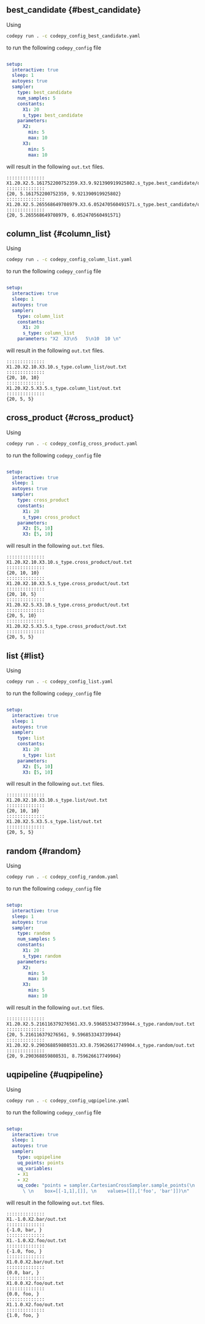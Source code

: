 
## best_candidate {#best_candidate}

Using 

```bash
codepy run . -c codepy_config_best_candidate.yaml
```

to run the following `codepy_config` file

```yaml

setup:
  interactive: true
  sleep: 1
  autoyes: true
  sampler:
    type: best_candidate
    num_samples: 5
    constants:
      X1: 20
      s_type: best_candidate
    parameters:
      X2:
        min: 5
        max: 10
      X3:
        min: 5
        max: 10


```

will result in the following `out.txt` files.

```
::::::::::::::
X1.20.X2.5.161752200752359.X3.9.921390919925802.s_type.best_candidate/out.txt
::::::::::::::
{20, 5.161752200752359, 9.921390919925802}
::::::::::::::
X1.20.X2.5.265568649708979.X3.6.052470560491571.s_type.best_candidate/out.txt
::::::::::::::
{20, 5.265568649708979, 6.052470560491571}

```


## column_list {#column_list}

Using 

```bash
codepy run . -c codepy_config_column_list.yaml
```

to run the following `codepy_config` file

```yaml

setup:
  interactive: true
  sleep: 1
  autoyes: true
  sampler:
    type: column_list
    constants:
      X1: 20
      s_type: column_list
    parameters: "X2  X3\n5   5\n10  10 \n"

```

will result in the following `out.txt` files.

```
::::::::::::::
X1.20.X2.10.X3.10.s_type.column_list/out.txt
::::::::::::::
{20, 10, 10}
::::::::::::::
X1.20.X2.5.X3.5.s_type.column_list/out.txt
::::::::::::::
{20, 5, 5}

```


## cross_product {#cross_product}

Using 

```bash
codepy run . -c codepy_config_cross_product.yaml
```

to run the following `codepy_config` file

```yaml

setup:
  interactive: true
  sleep: 1
  autoyes: true
  sampler:
    type: cross_product
    constants:
      X1: 20
      s_type: cross_product
    parameters:
      X2: [5, 10]
      X3: [5, 10]

```

will result in the following `out.txt` files.

```
::::::::::::::
X1.20.X2.10.X3.10.s_type.cross_product/out.txt
::::::::::::::
{20, 10, 10}
::::::::::::::
X1.20.X2.10.X3.5.s_type.cross_product/out.txt
::::::::::::::
{20, 10, 5}
::::::::::::::
X1.20.X2.5.X3.10.s_type.cross_product/out.txt
::::::::::::::
{20, 5, 10}
::::::::::::::
X1.20.X2.5.X3.5.s_type.cross_product/out.txt
::::::::::::::
{20, 5, 5}

```


## list {#list}

Using 

```bash
codepy run . -c codepy_config_list.yaml
```

to run the following `codepy_config` file

```yaml

setup:
  interactive: true
  sleep: 1
  autoyes: true
  sampler:
    type: list
    constants:
      X1: 20
      s_type: list
    parameters:
      X2: [5, 10]
      X3: [5, 10]

```

will result in the following `out.txt` files.

```
::::::::::::::
X1.20.X2.10.X3.10.s_type.list/out.txt
::::::::::::::
{20, 10, 10}
::::::::::::::
X1.20.X2.5.X3.5.s_type.list/out.txt
::::::::::::::
{20, 5, 5}

```


## random {#random}

Using 

```bash
codepy run . -c codepy_config_random.yaml
```

to run the following `codepy_config` file

```yaml

setup:
  interactive: true
  sleep: 1
  autoyes: true
  sampler:
    type: random
    num_samples: 5
    constants:
      X1: 20
      s_type: random
    parameters:
      X2:
        min: 5
        max: 10
      X3:
        min: 5
        max: 10


```

will result in the following `out.txt` files.

```
::::::::::::::
X1.20.X2.5.216116379276561.X3.9.596853343739944.s_type.random/out.txt
::::::::::::::
{20, 5.216116379276561, 9.596853343739944}
::::::::::::::
X1.20.X2.9.290368859808531.X3.8.759626617749904.s_type.random/out.txt
::::::::::::::
{20, 9.290368859808531, 8.759626617749904}

```


## uqpipeline {#uqpipeline}

Using 

```bash
codepy run . -c codepy_config_uqpipeline.yaml
```

to run the following `codepy_config` file

```yaml

setup:
  interactive: true
  sleep: 1
  autoyes: true
  sampler:
    type: uqpipeline
    uq_points: points
    uq_variables:
    - X1
    - X2
    uq_code: "points = sampler.CartesianCrossSampler.sample_points(\n    num_divisions=[3,3],\
      \ \n    box=[[-1,1],[]], \n    values=[[],['foo', 'bar']])\n"

```

will result in the following `out.txt` files.

```
::::::::::::::
X1.-1.0.X2.bar/out.txt
::::::::::::::
{-1.0, bar, }
::::::::::::::
X1.-1.0.X2.foo/out.txt
::::::::::::::
{-1.0, foo, }
::::::::::::::
X1.0.0.X2.bar/out.txt
::::::::::::::
{0.0, bar, }
::::::::::::::
X1.0.0.X2.foo/out.txt
::::::::::::::
{0.0, foo, }
::::::::::::::
X1.1.0.X2.foo/out.txt
::::::::::::::
{1.0, foo, }

```

